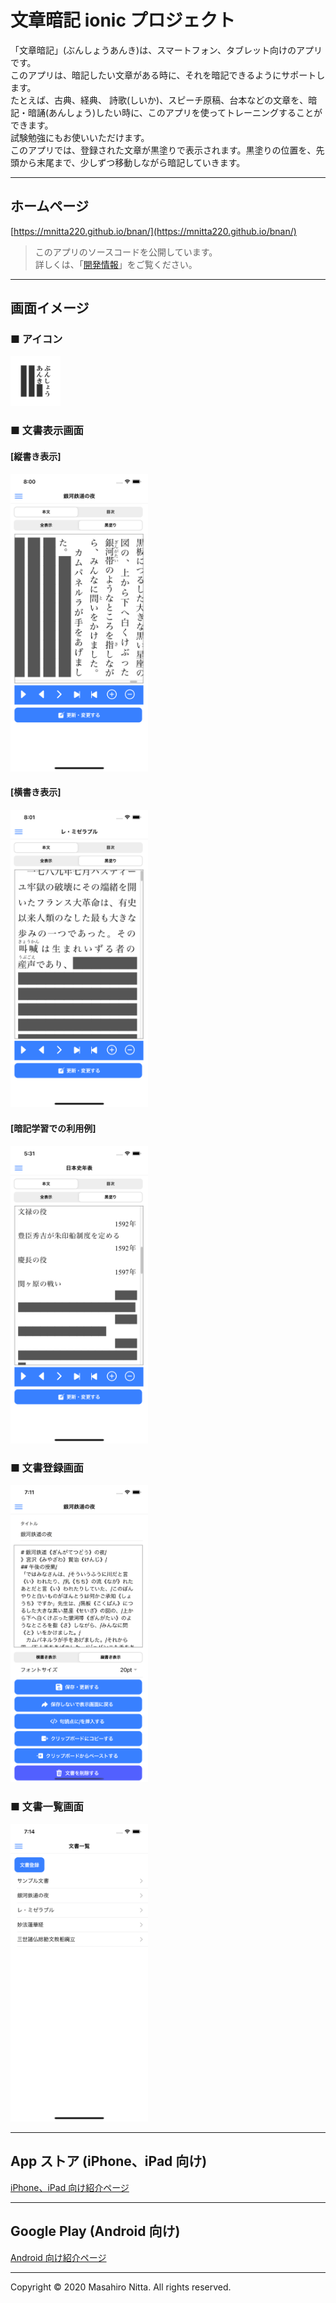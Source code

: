 # 文章暗記 ionic プロジェクト

「文章暗記」(ぶんしょうあんき)は、スマートフォン、タブレット向けのアプリです。  
このアプリは、暗記したい文章がある時に、それを暗記できるようにサポートします。  
たとえば、古典、経典、 詩歌(しいか)、スピーチ原稿、台本などの文章を、暗記・暗誦(あんしょう)したい時に、このアプリを使ってトレーニングすることができます。  
試験勉強にもお使いいただけます。  
このアプリでは、登録された文章が黒塗りで表示されます。黒塗りの位置を、先頭から末尾まで、少しずつ移動しながら暗記していきます。

---

## ホームページ

[https://mnitta220.github.io/bnan/](https://mnitta220.github.io/bnan/)

> このアプリのソースコードを公開しています。  
> 詳しくは、「[開発情報](https://mnitta220.github.io/bnan/develop/)」をご覧ください。

---

## 画面イメージ

### ■ アイコン

<img src="img/icon.png" width="80">

### ■ 文書表示画面

#### [縦書き表示]

<img src="img/iphone111.png" width="220">

#### [横書き表示]

<img src="img/iphone112.png" width="220">

#### [暗記学習での利用例]

<img src="img/iphone115.png" width="220">

### ■ 文書登録画面

<img src="img/iphone113.png" width="220">

### ■ 文書一覧画面

<img src="img/iphone114.png" width="220">

---

## App ストア (iPhone、iPad 向け)

[iPhone、iPad 向け紹介ページ](https://apps.apple.com/jp/app/%E6%96%87%E7%AB%A0%E6%9A%97%E8%A8%98/id1532800981)

---

## Google Play (Android 向け)

[Android 向け紹介ページ](https://play.google.com/store/apps/details?id=com.github.mnitta220.bnan)

---

Copyright &copy; 2020 Masahiro Nitta. All rights reserved.
